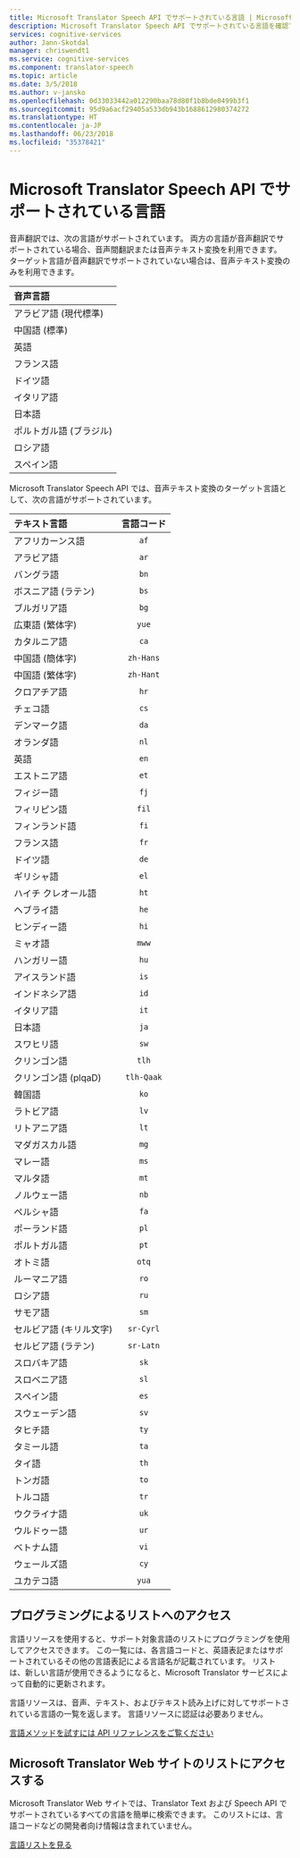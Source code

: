 ```yaml
---
title: Microsoft Translator Speech API でサポートされている言語 | Microsoft Docs
description: Microsoft Translator Speech API でサポートされている言語を確認できます。
services: cognitive-services
author: Jann-Skotdal
manager: chriswendt1
ms.service: cognitive-services
ms.component: translator-speech
ms.topic: article
ms.date: 3/5/2018
ms.author: v-jansko
ms.openlocfilehash: 0d33033442a012290baa78d80f1b8bde0499b3f1
ms.sourcegitcommit: 95d9a6acf29405a533db943b1688612980374272
ms.translationtype: HT
ms.contentlocale: ja-JP
ms.lasthandoff: 06/23/2018
ms.locfileid: "35378421"
---
```

# <a name="languages-supported-by-the-microsoft-translator-speech-api"></a>Microsoft Translator Speech API でサポートされている言語
音声翻訳では、次の言語がサポートされています。 両方の言語が音声翻訳でサポートされている場合、音声間翻訳または音声テキスト変換を利用できます。 ターゲット言語が音声翻訳でサポートされていない場合は、音声テキスト変換のみを利用できます。 

| 音声言語    |
|:----------- |
| アラビア語 (現代標準)      |
| 中国語 (標準)      |
| 英語      |
| フランス語      |
| ドイツ語      |
| イタリア語      |
| 日本語      |
| ポルトガル語 (ブラジル)     |
| ロシア語      |
| スペイン語      | 

Microsoft Translator Speech API では、音声テキスト変換のターゲット言語として、次の言語がサポートされています。 

| テキスト言語    | 言語コード |
|:----------- |:-------------:|
| アフリカーンス語      | `af`          |
| アラビア語       | `ar`          |
| バングラ語      | `bn`          |
| ボスニア語 (ラテン)      | `bs`          |
| ブルガリア語      | `bg`          |
| 広東語 (繁体字)      | `yue`          |
| カタルニア語      | `ca`          |
| 中国語 (簡体字)      | `zh-Hans`          | 
| 中国語 (繁体字)      | `zh-Hant`          |
| クロアチア語      | `hr`          |
| チェコ語      | `cs`          |
| デンマーク語      | `da`          |
| オランダ語      | `nl`          |
| 英語      | `en`          |
| エストニア語      | `et`          |
| フィジー語      | `fj`          |
| フィリピン語      | `fil`          |
| フィンランド語      | `fi`          |
| フランス語      | `fr`          |
| ドイツ語      | `de`          |
| ギリシャ語      | `el`          |
| ハイチ クレオール語      | `ht`          |
| ヘブライ語      | `he`          |
| ヒンディー語      | `hi`          |
| ミャオ語      | `mww`          |
| ハンガリー語      | `hu`          |
|アイスランド語|`is`          |
| インドネシア語      | `id`          |
| イタリア語      | `it`          |
| 日本語      | `ja`          |
| スワヒリ語      | `sw`          |
| クリンゴン語      | `tlh`          |
| クリンゴン語 (plqaD)      | `tlh-Qaak`          |
| 韓国語      | `ko`          |
| ラトビア語      | `lv`          |
| リトアニア語      | `lt`          |
| マダガスカル語      | `mg`          |
| マレー語      | `ms`          |
| マルタ語      | `mt`          |
| ノルウェー語      | `nb`          |
| ペルシャ語      | `fa`          |
| ポーランド語      | `pl`          |
| ポルトガル語      | `pt`          |
| オトミ語      | `otq`          |
| ルーマニア語      | `ro`          |
| ロシア語      | `ru`          |
| サモア語      | `sm`          |
| セルビア語 (キリル文字)      | `sr-Cyrl`          |
| セルビア語 (ラテン)      | `sr-Latn`          |
| スロバキア語     | `sk`          |
| スロベニア語      | `sl`          |
| スペイン語      | `es`          |
| スウェーデン語      | `sv`          |
| タヒチ語      | `ty`          |
| タミール語      | `ta`          |
| タイ語      | `th`          |
| トンガ語      | `to`          |
| トルコ語      | `tr`          |
| ウクライナ語      | `uk`          |
| ウルドゥー語      | `ur`          |
| ベトナム語      | `vi`          |
| ウェールズ語      | `cy`          |
| ユカテコ語      | `yua`          |

## <a name="access-the-list-programmatically"></a>プログラミングによるリストへのアクセス

言語リソースを使用すると、サポート対象言語のリストにプログラミングを使用してアクセスできます。 この一覧には、各言語コードと、英語表記またはサポートされているその他の言語表記による言語名が記載されています。 リストは、新しい言語が使用できるようになると、Microsoft Translator サービスによって自動的に更新されます。

言語リソースは、音声、テキスト、およびテキスト読み上げに対してサポートされている言語の一覧を返します。 言語リソースに認証は必要ありません。

[言語メソッドを試すには API リファレンスをご覧ください](languages-reference.md)

## <a name="access-the-list-on-the-microsoft-translator-website"></a>Microsoft Translator Web サイトのリストにアクセスする

Microsoft Translator Web サイトでは、Translator Text および Speech API でサポートされているすべての言語を簡単に検索できます。 このリストには、言語コードなどの開発者向け情報は含まれていません。

[言語リストを見る](https://www.microsoft.com/translator/languages.aspx) 
